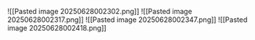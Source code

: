 ![[Pasted image 20250628002302.png]]
![[Pasted image 20250628002317.png]]
![[Pasted image 20250628002347.png]]
![[Pasted image 20250628002418.png]]
